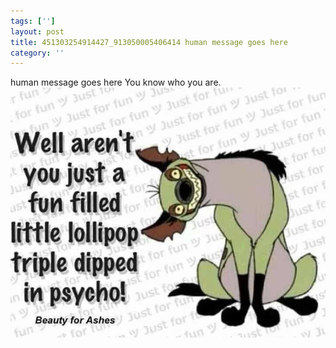 ```yaml
---
tags: ['']
layout: post
title: 451303254914427_913050005406414 human message goes here
category: ''
---
```

human message goes here
You know who you are.
![451303254914427_913050005406414](/uploads/2015-2-22-451303254914427_913050005406414-human-message-goes-here.jpg)
